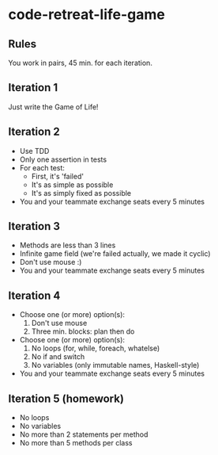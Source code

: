 code-retreat-life-game
======================

Rules
-----

You work in pairs, 45 min. for each iteration.


Iteration 1
-----------

Just write the Game of Life!

Iteration 2
-----------

* Use TDD
* Only one assertion in tests
* For each test:
    * First, it's 'failed'
    * It's as simple as possible
    * It's as simply fixed as possible
* You and your teammate exchange seats every 5 minutes

Iteration 3
-----------
* Methods are less than 3 lines
* Infinite game field (we're failed actually, we made it cyclic)
* Don't use mouse :)
* You and your teammate exchange seats every 5 minutes

Iteration 4
-----------
* Choose one (or more) option(s):
    1. Don't use mouse
    2. Three min. blocks: plan then do
* Choose one (or more) option(s):
    1. No loops (for, while, foreach, whatelse)
    2. No if and switch
    3. No variables (only immutable names, Haskell-style)
* You and your teammate exchange seats every 5 minutes


Iteration 5 (homework)
-----------
* No loops
* No variables
* No more than 2 statements per method
* No more than 5 methods per class
